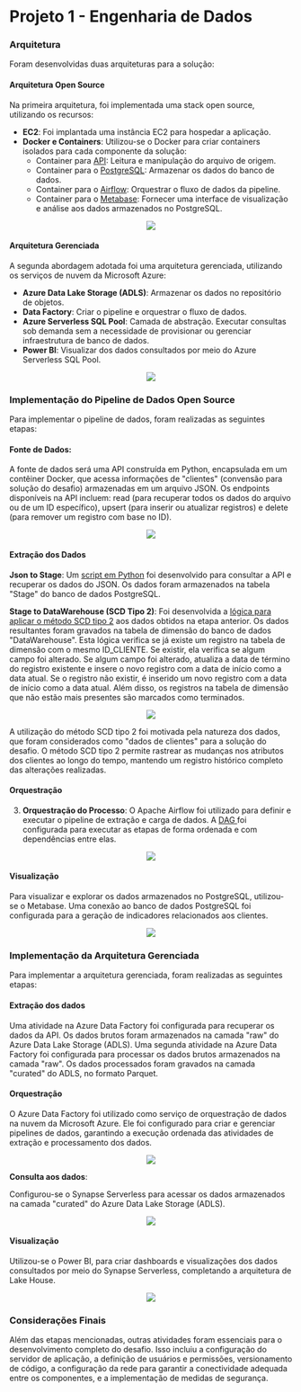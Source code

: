 # Projeto 1 - Engenharia de Dados

### Arquitetura 

Foram desenvolvidas duas arquiteturas para a solução:

#### Arquitetura Open Source

Na primeira arquitetura, foi implementada uma stack open source, utilizando os recursos:

- **EC2**: Foi implantada uma instância EC2 para hospedar a aplicação.
- **Docker e Containers**: Utilizou-se o Docker para criar containers isolados para cada componente da solução:
  - Container para <a href="api">API</a>: Leitura e manipulação do arquivo de origem.
  - Container para o <a href="postgres">PostgreSQL</a>: Armazenar os dados do banco de dados.
  - Container para o <a href="airflow">Airflow</a>: Orquestrar o fluxo de dados da pipeline.
  - Container para o <a href="metabase">Metabase</a>: Fornecer uma interface de visualização e análise aos dados armazenados no PostgreSQL.

<div align="center" >
  <img src="img/arquiteturaopen.png">
</div>

#### Arquitetura Gerenciada

A segunda abordagem adotada foi uma arquitetura gerenciada, utilizando os serviços de nuvem da Microsoft Azure:

- **Azure Data Lake Storage (ADLS)**: Armazenar os dados no repositório de objetos.
- **Data Factory**: Criar o pipeline e orquestrar o fluxo de dados.
- **Azure Serverless SQL Pool**: Camada de abstração. Executar consultas sob demanda sem a necessidade de provisionar ou gerenciar infraestrutura de banco de dados.
- **Power BI**: Visualizar dos dados consultados por meio do Azure Serverless SQL Pool.

<div align="center" >
  <img src="img/arquiteturagerenciada.png">
</div>

### Implementação do Pipeline de Dados Open Source

Para implementar o pipeline de dados, foram realizadas as seguintes etapas:

#### Fonte de Dados:

A fonte de dados será uma API construída em Python, encapsulada em um contêiner Docker, que acessa informações de "clientes" (convensão para solução do desafio) armazenadas em um arquivo JSON. Os endpoints disponíveis na API incluem: read (para recuperar todos os dados do arquivo ou de um ID específico), upsert (para inserir ou atualizar registros) e delete (para remover um registro com base no ID).

<div align="center" >
  <img src="img/apiread.png">
</div>

#### Extração dos Dados

**Json to Stage**: Um <a href="airflow/dags/scripts/Json_to_Stage.py">script em Python</a> foi desenvolvido para consultar a API e recuperar os dados do JSON. Os dados foram armazenados na tabela "Stage" do banco de dados PostgreSQL.

**Stage to DataWarehouse (SCD Tipo 2)**: Foi desenvolvida a <a href="airflow/dags/scripts/Stage_to_Dw.py">lógica para aplicar o método SCD tipo 2</a> aos dados obtidos na etapa anterior. Os dados resultantes foram gravados na tabela de dimensão do banco de dados "DataWarehouse".
Esta lógica verifica se já existe um registro na tabela de dimensão com o mesmo ID_CLIENTE. Se existir, ela verifica se algum campo foi alterado. Se algum campo foi alterado, atualiza a data de término do registro existente e insere o novo registro com a data de início como a data atual. Se o registro não existir, é inserido um novo registro com a data de início como a data atual. Além disso, os registros na tabela de dimensão que não estão mais presentes são marcados como terminados.

<div align="center" >
  <img src="img/scd2.png">
</div>

A utilização do método SCD tipo 2 foi motivada pela natureza dos dados, que foram considerados como "dados de clientes" para a solução do desafio. O método SCD tipo 2 permite rastrear as mudanças nos atributos dos clientes ao longo do tempo, mantendo um registro histórico completo das alterações realizadas.

#### Orquestração

3. **Orquestração do Processo**: O Apache Airflow foi utilizado para definir e executar o pipeline de extração e carga de dados. A <a href="airflow/dags/Pipeline_Json_to_Dw.py">DAG </a> foi configurada para executar as etapas de forma ordenada e com dependências entre elas.

<div align="center" >
  <img src="img/dag.png">
</div>

#### Visualização

Para visualizar e explorar os dados armazenados no PostgreSQL, utilizou-se o Metabase.
Uma conexão ao banco de dados PostgreSQL foi configurada para a geração de indicadores relacionados aos clientes.


<div align="center" >
  <img src="img/metabase.png">
</div>


### Implementação da Arquitetura Gerenciada

Para implementar a arquitetura gerenciada, foram realizadas as seguintes etapas:

#### Extração dos dados

Uma atividade na Azure Data Factory foi configurada para recuperar os dados da API. Os dados brutos foram armazenados na camada "raw" do Azure Data Lake Storage (ADLS).
Uma segunda atividade na Azure Data Factory foi configurada para processar os dados brutos armazenados na camada "raw". Os dados processados foram gravados na camada "curated" do ADLS, no formato Parquet.

#### Orquestração

 O Azure Data Factory foi utilizado como serviço de orquestração de dados na nuvem da Microsoft Azure. Ele foi configurado para criar e gerenciar pipelines de dados, garantindo a execução ordenada das atividades de extração e processamento dos dados.

<div align="center" >
  <img src="img/datafactory.png">
</div>


**Consulta aos dados**: 

Configurou-se o Synapse Serverless para acessar os dados armazenados na camada "curated" do Azure Data Lake Storage (ADLS).

<div align="center" >
  <img src="img/synapse.png">
</div>

#### Visualização

Utilizou-se o Power BI, para criar dashboards e visualizações dos dados consultados por meio do Synapse Serverless, completando a arquitetura de Lake House. 

<div align="center" >
  <img src="img/pbi.png">
</div>


### Considerações Finais

Além das etapas mencionadas, outras atividades foram essenciais para o desenvolvimento completo do desafio. Isso incluiu a configuração do servidor de aplicação, a definição de usuários e permissões, versionamento de código, a configuração da rede para garantir a conectividade adequada entre os componentes, e a implementação de medidas de segurança.